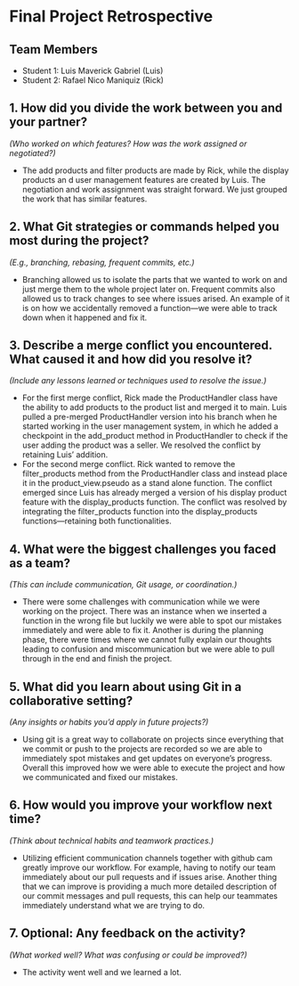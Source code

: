 # Final Project Retrospective

## Team Members
- Student 1: Luis Maverick Gabriel (Luis)
- Student 2: Rafael Nico Maniquiz (Rick)

## 1. How did you divide the work between you and your partner?
_(Who worked on which features? How was the work assigned or negotiated?)_
- The add products and filter products are made by Rick, while the display products an d user management features are created by Luis.
The negotiation and work assignment was straight forward. We just grouped the work that has similar features.

## 2. What Git strategies or commands helped you most during the project?
_(E.g., branching, rebasing, frequent commits, etc.)_
- Branching allowed us to isolate the parts that we wanted to work on and just merge them to the whole project later on.
Frequent commits also allowed us to track changes to see where issues arised. An example of it is on how we accidentally removed a function—we were able to track down when it happened and fix it.

## 3. Describe a merge conflict you encountered. What caused it and how did you resolve it?
_(Include any lessons learned or techniques used to resolve the issue.)_
- For the first merge conflict, Rick made the ProductHandler class have the ability to add products to the product list and merged it to main. Luis pulled a pre-merged ProductHandler version into his branch when he started working in the user management system, in which he added a checkpoint in the add_product method in ProductHandler to check if the user adding the product was a seller. We resolved the conflict by retaining Luis’ addition.
- For the second merge conflict. Rick wanted to remove the filter_products method from the ProductHandler class and instead place it in the product_view.pseudo as a stand alone function. The conflict emerged since Luis has already merged a version of his display product feature with the display_products function. The conflict was resolved by integrating the filter_products function into the display_products functions—retaining both functionalities.

## 4. What were the biggest challenges you faced as a team?
_(This can include communication, Git usage, or coordination.)_
- There were some challenges with communication while we were working on the project. There was an instance when we inserted a function in the wrong file but luckily we were able to spot our mistakes immediately and were able to fix it. Another is during the planning phase, there were times where we cannot fully explain our thoughts leading to confusion and miscommunication but we were able to pull through in the end and finish the project. 
## 5. What did you learn about using Git in a collaborative setting?
_(Any insights or habits you’d apply in future projects?)_
- Using git is a great way to collaborate on projects since everything that we commit or push to the projects are recorded so we are able to immediately spot mistakes and get updates on everyone’s progress. Overall this improved how we were able to execute the project and how we communicated and fixed our mistakes.

## 6. How would you improve your workflow next time?
_(Think about technical habits and teamwork practices.)_
- Utilizing efficient communication channels together with github cam greatly improve our workflow. For example, having to notify our team immediately about our pull requests and if issues arise. Another thing that we can improve is providing a much more detailed description of our commit messages and pull requests, this can help our teammates immediately understand what we are trying to do.

## 7. Optional: Any feedback on the activity?
_(What worked well? What was confusing or could be improved?)_
- The activity went well and we learned a lot.
